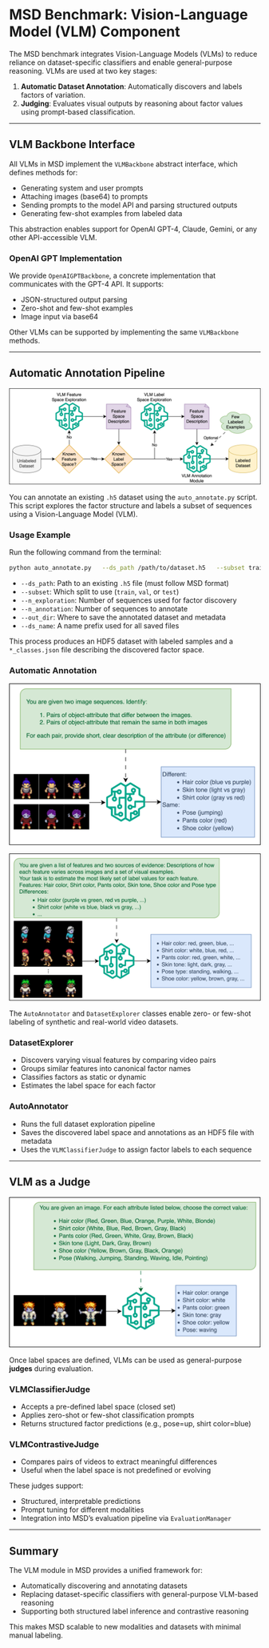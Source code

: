 # MSD Benchmark: Vision-Language Model (VLM) Component

The MSD benchmark integrates Vision-Language Models (VLMs) to reduce reliance on dataset-specific classifiers and enable general-purpose reasoning. VLMs are used at two key stages:

1. **Automatic Dataset Annotation**: Automatically discovers and labels factors of variation.
2. **Judging**: Evaluates visual outputs by reasoning about factor values using prompt-based classification.

---

## VLM Backbone Interface

All VLMs in MSD implement the `VLMBackbone` abstract interface, which defines methods for:

- Generating system and user prompts
- Attaching images (base64) to prompts
- Sending prompts to the model API and parsing structured outputs
- Generating few-shot examples from labeled data

This abstraction enables support for OpenAI GPT-4, Claude, Gemini, or any other API-accessible VLM.

### OpenAI GPT Implementation
We provide `OpenAIGPTBackbone`, a concrete implementation that communicates with the GPT-4 API. It supports:

- JSON-structured output parsing
- Zero-shot and few-shot examples
- Image input via base64

Other VLMs can be supported by implementing the same `VLMBackbone` methods.

---

## Automatic Annotation Pipeline

![VLM Annotation Pipeline](../figures/vlm_overview.png)

You can annotate an existing `.h5` dataset using the `auto_annotate.py` script. This script explores the factor structure and labels a subset of sequences using a Vision-Language Model (VLM).

### Usage Example
Run the following command from the terminal:

```bash
python auto_annotate.py   --ds_path /path/to/dataset.h5   --subset train   --n_exploration 500   --n_annotation 500   --out_dir /path/to/output   --ds_name my_dataset_name
```

- `--ds_path`: Path to an existing `.h5` file (must follow MSD format)
- `--subset`: Which split to use (`train`, `val`, or `test`)
- `--n_exploration`: Number of sequences used for factor discovery
- `--n_annotation`: Number of sequences to annotate
- `--out_dir`: Where to save the annotated dataset and metadata
- `--ds_name`: A name prefix used for all saved files

This process produces an HDF5 dataset with labeled samples and a `*_classes.json` file describing the discovered factor space.

### Automatic Annotation

![VLM Feature Exploration](../figures/vlm_feature_exploration.png)

![VLM Label Exploration](../figures/vlm_label_exploration.png)

The `AutoAnnotator` and `DatasetExplorer` classes enable zero- or few-shot labeling of synthetic and real-world video datasets.

### DatasetExplorer

- Discovers varying visual features by comparing video pairs
- Groups similar features into canonical factor names
- Classifies factors as static or dynamic
- Estimates the label space for each factor

### AutoAnnotator
- Runs the full dataset exploration pipeline
- Saves the discovered label space and annotations as an HDF5 file with metadata
- Uses the `VLMClassifierJudge` to assign factor labels to each sequence

---

## VLM as a Judge

![VLM Judge](../figures/vlm_judge.png)

Once label spaces are defined, VLMs can be used as general-purpose **judges** during evaluation.

### VLMClassifierJudge
- Accepts a pre-defined label space (closed set)
- Applies zero-shot or few-shot classification prompts
- Returns structured factor predictions (e.g., pose=up, shirt color=blue)

### VLMContrastiveJudge
- Compares pairs of videos to extract meaningful differences
- Useful when the label space is not predefined or evolving

These judges support:
- Structured, interpretable predictions
- Prompt tuning for different modalities
- Integration into MSD’s evaluation pipeline via `EvaluationManager`

---

## Summary

The VLM module in MSD provides a unified framework for:
- Automatically discovering and annotating datasets
- Replacing dataset-specific classifiers with general-purpose VLM-based reasoning
- Supporting both structured label inference and contrastive reasoning

This makes MSD scalable to new modalities and datasets with minimal manual labeling.
